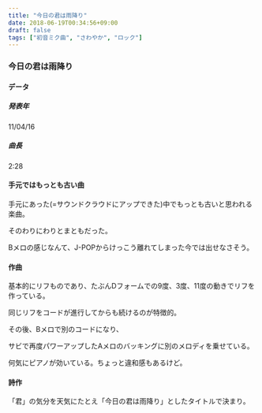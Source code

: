 ```yaml
---
title: "今日の君は雨降り"
date: 2018-06-19T00:34:56+09:00
draft: false
tags: ["初音ミク曲", "さわやか", "ロック"]
---
```



### 今日の君は雨降り

#### データ

##### 発表年

11/04/16

##### 曲長

2:28

#### 手元ではもっとも古い曲
手元にあった(=サウンドクラウドにアップできた)中でもっとも古いと思われる楽曲。

そのわりにわりとまともだった。

Bメロの感じなんて、J-POPからけっこう離れてしまった今では出せなさそう。

#### 作曲

基本的にリフものであり、たぶんDフォームでの9度、3度、11度の動きでリフを作っている。

同じリフをコードが進行してからも続けるのが特徴的。

その後、Bメロで別のコードになり、

サビで再度パワーアップしたAメロのバッキングに別のメロディを乗せている。

何気にピアノが効いている。ちょっと違和感もあるけど。

#### 詩作

「君」の気分を天気にたとえ「今日の君は雨降り」としたタイトルで決まり。
